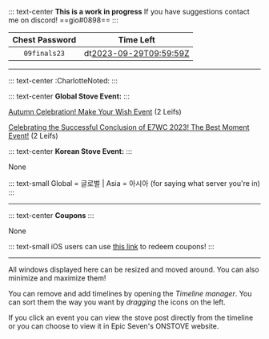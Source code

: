 ::: text-center
**This is a work in progress**
If you have suggestions contact me on discord!
==gio#0898==
:::

|         Chest Password         |                 Time Left                  |
|:------------------------------:|:------------------------------------------:|
|         `09finals23`           |  dt[2023-09-29T09:59:59Z](Expired)         |

----------------------------------------------------------------------------------------

::: text-center
:CharlotteNoted:
:::

::: text-center
**Global Stove Event:**
:::


[Autumn Celebration! Make Your Wish Event](https://page.onstove.com/epicseven/global/view/9770434) (2 Leifs)

[Celebrating the Successful Conclusion of E7WC 2023! The Best Moment Event!](https://page.onstove.com/epicseven/global/view/9773053) (2 Leifs)


::: text-center
**Korean Stove Event:**
:::

None

::: text-small
Global = 글로벌 | Asia = 아시아 (for saying what server you're in)
:::

----------------------------------------------------------------------------------------

::: text-center
**Coupons**
:::

None

::: text-small
iOS users can use [this link](https://event-epic7.smilegatemegaport.com/coupon) to redeem coupons!
:::

---

All windows displayed here can be resized and moved around. You can also minimize and maximize them!

You can remove and add timelines by opening the *Timeline manager*. You can sort them the way you want by *dragging* the icons on the left.

If you click an event you can view the stove post directly from the timeline or you can choose to view it in Epic Seven's ONSTOVE website.